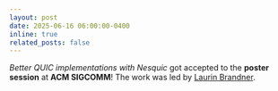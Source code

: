 ```yaml
---
layout: post
date: 2025-06-16 06:00:00-0400
inline: true
related_posts: false
---
```


<i>Better QUIC implementations with Nesquic</i> got accepted to the <b>poster session</b> at <b>ACM SIGCOMM</b>! The work was led by [Laurin Brandner](https://nsg.ethz.ch/people/laurin-brandner/).
